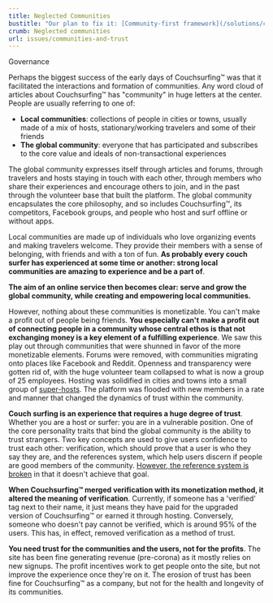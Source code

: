 ```yaml
---
title: Neglected Communities
bustitle: "Our plan to fix it: [Community-first framework](/solutions/communities-and-trust)"
crumb: Neglected communities
url: issues/communities-and-trust
---
```


<span class="tag is-success is-large">Governance</span>

Perhaps the biggest success of the early days of Couchsurfing&#8482; was that it facilitated the interactions and formation of communities. Any word cloud of articles about Couchsurfing&#8482; has "community" in huge letters at the center. People are usually referring to one of:

- **Local communities**: collections of people in cities or towns, usually made of a mix of hosts, stationary/working travelers and some of their friends
- **The global community**: everyone that has participated and subscribes to the core value and ideals of non-transactional experiences

The global community expresses itself through articles and forums, through travelers and hosts staying in touch with each other, through members who share their experiences and encourage others to join, and in the past through the volunteer base that built the platform. The global community encapsulates the core philosophy, and so includes Couchsurfing&#8482;, its competitors, Facebook groups, and people who host and surf offline or without apps.

Local communities are made up of individuals who love organizing events and making travelers welcome. They provide their members with a sense of belonging, with friends and with a ton of fun. **As probably every couch surfer has experienced at some time or another: strong local communities are amazing to experience and be a part of**.

**The aim of an online service then becomes clear: serve and grow the global community, while creating and empowering local communities.**

However, nothing about these communities is monetizable. You can't make a profit out of people being friends. **You especially can't make a profit out of connecting people in a community whose central ethos is that not exchanging money is a key element of a fulfilling experience**. We saw this play out through communities that were shunned in favor of the more monetizable elements. Forums were removed, with communities migrating onto places like Facebook and Reddit. Openness and transparency were gotten rid of, with the huge volunteer team collapsed to what is now a group of 25 employees. Hosting was solidified in cities and towns into a small group of [super-hosts](/issues/host-matching). The platform was flooded with new members in a rate and manner that changed the dynamics of trust within the community.

**Couch surfing is an experience that requires a huge degree of trust**. Whether you are a host or surfer: you are in a vulnerable position. One of the core personality traits that bind the global community is the ability to trust strangers. Two key concepts are used to give users confidence to trust each other: verification, which should prove that a user is who they say they are, and the references system, which help users discern if people are good members of the community. [However, the reference system is broken](/issues/reviews) in that it doesn't achieve that goal.

**When Couchsurfing&#8482; merged verification with its monetization method, it altered the meaning of verification**. Currently, if someone has a 'verified' tag next to their name, it just means they have paid for the upgraded version of Couchsurfing&#8482; or earned it through hosting. Conversely, someone who doesn't pay cannot be verified, which is around 95% of the users. This has, in effect, removed verification as a method of trust.

**You need trust for the communities and the users, not for the profits**. The site has been fine generating revenue (pre-corona) as it mostly relies on new signups. The profit incentives work to get people onto the site, but not improve the experience once they're on it. The erosion of trust has been fine for Couchsurfing&#8482; as a company, but not for the health and longevity of its communities.
